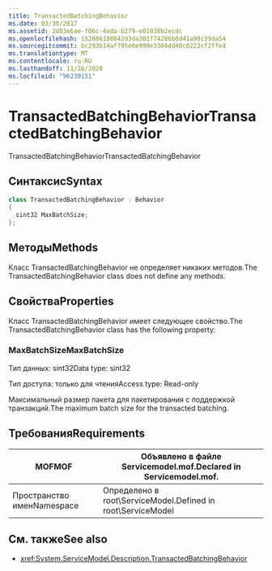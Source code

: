 ```yaml
---
title: TransactedBatchingBehavior
ms.date: 03/30/2017
ms.assetid: 2d03e6ae-f06c-4ada-b279-e01838b2ecdc
ms.openlocfilehash: 152886180842d3da301f74286b0d41a98c39da54
ms.sourcegitcommit: bc293b14af795e0e999e3304dd40c0222cf2ffe4
ms.translationtype: MT
ms.contentlocale: ru-RU
ms.lasthandoff: 11/26/2020
ms.locfileid: "96239151"
---
```

# <a name="transactedbatchingbehavior"></a><span data-ttu-id="010e6-102">TransactedBatchingBehavior</span><span class="sxs-lookup"><span data-stu-id="010e6-102">TransactedBatchingBehavior</span></span>

<span data-ttu-id="010e6-103">TransactedBatchingBehavior</span><span class="sxs-lookup"><span data-stu-id="010e6-103">TransactedBatchingBehavior</span></span>  
  
## <a name="syntax"></a><span data-ttu-id="010e6-104">Синтаксис</span><span class="sxs-lookup"><span data-stu-id="010e6-104">Syntax</span></span>  
  
```csharp
class TransactedBatchingBehavior : Behavior  
{  
  sint32 MaxBatchSize;  
};  
```  
  
## <a name="methods"></a><span data-ttu-id="010e6-105">Методы</span><span class="sxs-lookup"><span data-stu-id="010e6-105">Methods</span></span>  

 <span data-ttu-id="010e6-106">Класс TransactedBatchingBehavior не определяет никаких методов.</span><span class="sxs-lookup"><span data-stu-id="010e6-106">The TransactedBatchingBehavior class does not define any methods.</span></span>  
  
## <a name="properties"></a><span data-ttu-id="010e6-107">Свойства</span><span class="sxs-lookup"><span data-stu-id="010e6-107">Properties</span></span>  

 <span data-ttu-id="010e6-108">Класс TransactedBatchingBehavior имеет следующее свойство.</span><span class="sxs-lookup"><span data-stu-id="010e6-108">The TransactedBatchingBehavior class has the following property:</span></span>  
  
### <a name="maxbatchsize"></a><span data-ttu-id="010e6-109">MaxBatchSize</span><span class="sxs-lookup"><span data-stu-id="010e6-109">MaxBatchSize</span></span>  

 <span data-ttu-id="010e6-110">Тип данных: sint32</span><span class="sxs-lookup"><span data-stu-id="010e6-110">Data type: sint32</span></span>  
  
 <span data-ttu-id="010e6-111">Тип доступа: только для чтения</span><span class="sxs-lookup"><span data-stu-id="010e6-111">Access type: Read-only</span></span>  
  
 <span data-ttu-id="010e6-112">Максимальный размер пакета для пакетирования с поддержкой транзакций.</span><span class="sxs-lookup"><span data-stu-id="010e6-112">The maximum batch size for the transacted batching.</span></span>  
  
## <a name="requirements"></a><span data-ttu-id="010e6-113">Требования</span><span class="sxs-lookup"><span data-stu-id="010e6-113">Requirements</span></span>  
  
|<span data-ttu-id="010e6-114">MOF</span><span class="sxs-lookup"><span data-stu-id="010e6-114">MOF</span></span>|<span data-ttu-id="010e6-115">Объявлено в файле Servicemodel.mof.</span><span class="sxs-lookup"><span data-stu-id="010e6-115">Declared in Servicemodel.mof.</span></span>|  
|---------|-----------------------------------|  
|<span data-ttu-id="010e6-116">Пространство имен</span><span class="sxs-lookup"><span data-stu-id="010e6-116">Namespace</span></span>|<span data-ttu-id="010e6-117">Определено в root\ServiceModel.</span><span class="sxs-lookup"><span data-stu-id="010e6-117">Defined in root\ServiceModel</span></span>|  
  
## <a name="see-also"></a><span data-ttu-id="010e6-118">См. также</span><span class="sxs-lookup"><span data-stu-id="010e6-118">See also</span></span>

- <xref:System.ServiceModel.Description.TransactedBatchingBehavior>
